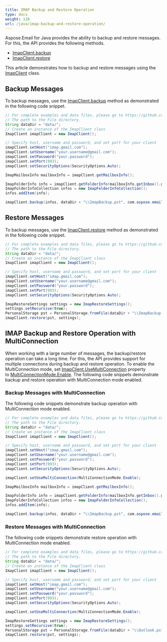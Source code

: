 ```yaml
---
title: IMAP Backup and Restore Operation
type: docs
weight: 120
url: /java/imap-backup-and-restore-operation/
---
```



Aspose.Email for Java provides the ability to backup and restore messages. For this, the API provides the following methods.

- [ImapClient.backup](https://reference.aspose.com/email/java/com.aspose.email/imapclient/#backup-com.aspose.email.IConnection-com.aspose.email.ImapFolderInfoCollection-java.io.OutputStream-com.aspose.email.BackupSettings-)
- [ImapClient.restore](https://reference.aspose.com/email/java/com.aspose.email/imapclient/#restore-com.aspose.email.PersonalStorage-com.aspose.email.ImapRestoreSettings-)

This article demonstrates how to backup and restore messages using the [ImapClient](https://reference.aspose.com/email/java/com.aspose.email/imapclient/) class.

## **Backup Messages**

To backup messages, use the [ImapClient.backup](https://reference.aspose.com/email/java/com.aspose.email/imapclient/#backup-com.aspose.email.ImapFolderInfoCollection-java.lang.String-com.aspose.email.BackupSettings-) method as demonstrated in the following code snippet.

~~~Java
// For complete examples and data files, please go to https://github.com/aspose-email/Aspose.Email-for-Java
// The path to the File directory.
String dataDir = "data/";
// Create an instance of the ImapClient class
ImapClient imapClient = new ImapClient();

// Specify host, username and password, and set port for your client
imapClient.setHost("imap.gmail.com");
imapClient.setUsername("your.username@gmail.com");
imapClient.setPassword("your.password");
imapClient.setPort(993);
imapClient.setSecurityOptions(SecurityOptions.Auto);

ImapMailboxInfo mailboxInfo = imapClient.getMailboxInfo();

ImapFolderInfo info = imapClient.getFolderInfo(mailboxInfo.getInbox().getName());
ImapFolderInfoCollection infos = new ImapFolderInfoCollection();
infos.addItem(info);

imapClient.backup(infos, dataDir + "\\ImapBackup.pst", com.aspose.email.BackupSettings.to_BackupSettings(BackupOptions.Recursive));
~~~

## **Restore Messages**

To backup messages, use the [ImapClient.restore](https://reference.aspose.com/email/java/com.aspose.email/imapclient/#restore-com.aspose.email.PersonalStorage-com.aspose.email.ImapRestoreSettings-) method as demonstrated in the following code snippet.

~~~Java
// For complete examples and data files, please go to https://github.com/aspose-email/Aspose.Email-for-Java
// The path to the File directory.
String dataDir = "data/";
// Create an instance of the ImapClient class
ImapClient imapClient = new ImapClient();

// Specify host, username and password, and set port for your client
imapClient.setHost("imap.gmail.com");
imapClient.setUsername("your.username@gmail.com");
imapClient.setPassword("your.password");
imapClient.setPort(993);
imapClient.setSecurityOptions(SecurityOptions.Auto);

ImapRestoreSettings settings = new ImapRestoreSettings();
settings.setRecursive(true);
PersonalStorage pst = PersonalStorage.fromFile(dataDir + "\\ImapBackup.pst");
imapClient.restore(pst, settings);
~~~

## **IMAP Backup and Restore Operation with MultiConnection**

When working with a large number of messages, the backup/restore operation can take a long time. For this, the API provides support for multiple connections during backup and restore operation. To enable the MultiConnection mode, set [ImapClient.UseMultiConnection](https://reference.aspose.com/email/java/com.aspose.email/imapclient/#setUseMultiConnection-int-) property to [MultiConnectionMode.Enable](https://reference.aspose.com/email/java/com.aspose.email/multiconnectionmode/#Enable). The following code snippets demonstrate backup and restore operation with MultiConnection mode enabled.

### **Backup Messages with MultiConnection**

The following code snippets demonstrate backup operation with MultiConnection mode enabled.

~~~Java
// For complete examples and data files, please go to https://github.com/aspose-email/Aspose.Email-for-Java
// The path to the File directory.
String dataDir = "data/";
// Create an instance of the ImapClient class
ImapClient imapClient = new ImapClient();

// Specify host, username and password, and set port for your client
imapClient.setHost("imap.gmail.com");
imapClient.setUsername("your.username@gmail.com");
imapClient.setPassword("your.password");
imapClient.setPort(993);
imapClient.setSecurityOptions(SecurityOptions.Auto);

imapClient.setUseMultiConnection(MultiConnectionMode.Enable);

ImapMailboxInfo mailboxInfo = imapClient.getMailboxInfo();

ImapFolderInfo info = imapClient.getFolderInfo(mailboxInfo.getInbox().getName());
ImapFolderInfoCollection infos = new ImapFolderInfoCollection();
infos.addItem(info);

imapClient.backup(infos, dataDir + "\\ImapBackup.pst", com.aspose.email.BackupSettings.to_BackupSettings(BackupOptions.Recursive));
~~~

### **Restore Messages with MultiConnection**

The following code snippets demonstrate restore operation with MultiConnection mode enabled.

~~~Java
// For complete examples and data files, please go to https://github.com/aspose-email/Aspose.Email-for-Java
// The path to the File directory.
String dataDir = "data/";
// Create an instance of the ImapClient class
ImapClient imapClient = new ImapClient();

// Specify host, username and password, and set port for your client
imapClient.setHost("imap.gmail.com");
imapClient.setUsername("your.username@gmail.com");
imapClient.setPassword("your.password");
imapClient.setPort(993);
imapClient.setSecurityOptions(SecurityOptions.Auto);

imapClient.setUseMultiConnection(MultiConnectionMode.Enable);

ImapRestoreSettings settings = new ImapRestoreSettings();
settings.setRecursive(true);
PersonalStorage pst = PersonalStorage.fromFile(dataDir + "\\Outlook.pst");
imapClient.restore(pst, settings);
~~~
